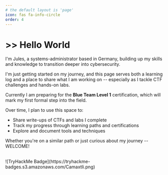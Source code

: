 ```yaml
---
# the default layout is 'page'
icon: fas fa-info-circle
order: 4
---
```


# >> Hello World
I'm Jules, a systems-administrator based in Germany, building up my skills and knowledge
to transition deeper into cybersecurity.

I'm just getting started on my journey, and this page serves both a learning log and a place 
to share what I am working on -- especially as I tackle CTF challenges and hands-on labs.

Currently I am preparing for the **Blue Team Level 1** certification, which will mark my first
formal step into the field.

Over time, I plan to use this space to:
- Share write-ups of CTFs and labs I complete
- Track my progress through learning paths and certifications
- Explore and document tools and techniques

Whether you're on a similar path or just curious about my journey -- WELCOME!

<br>
![TryHackMe Badge](https://tryhackme-badges.s3.amazonaws.com/Camaxtli.png)

